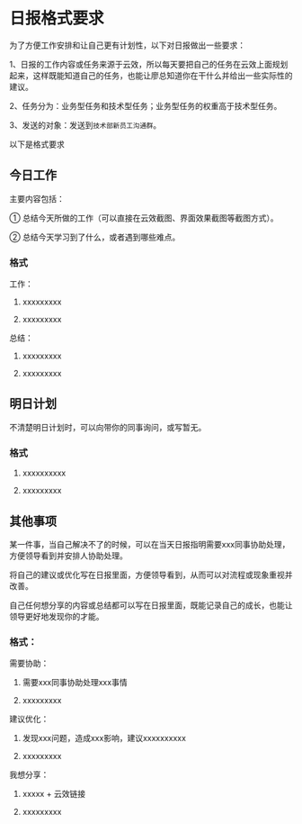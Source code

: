 # 日报格式要求

为了方便工作安排和让自己更有计划性，以下对日报做出一些要求：

1、日报的工作内容或任务来源于云效，所以每天要把自己的任务在云效上面规划起来，这样既能知道自己的任务，也能让廖总知道你在干什么并给出一些实际性的建议。

2、任务分为：业务型任务和技术型任务；业务型任务的权重高于技术型任务。

3、发送的对象：发送到`技术部新员工沟通群`。



以下是格式要求

## 今日工作

主要内容包括：

① 总结今天所做的工作（可以直接在云效截图、界面效果截图等截图方式）。

② 总结今天学习到了什么，或者遇到哪些难点。

### 格式

工作：

1.  xxxxxxxxx

1.  xxxxxxxxx

总结：

1.  xxxxxxxxx

1.  xxxxxxxxx

## 明日计划

不清楚明日计划时，可以向带你的同事询问，或写暂无。

### 格式

1.  xxxxxxxxxx

1.  xxxxxxxxx

## 其他事项

某一件事，当自己解决不了的时候，可以在当天日报指明需要xxx同事协助处理，方便领导看到并安排人协助处理。

将自己的建议或优化写在日报里面，方便领导看到，从而可以对流程或现象重视并改善。

自己任何想分享的内容或总结都可以写在日报里面，既能记录自己的成长，也能让领导更好地发现你的才能。

### 格式：

需要协助：

1.  需要xxx同事协助处理xxx事情

1.  xxxxxxxxx

建议优化：

1.  发现xxx问题，造成xxx影响，建议xxxxxxxxxx

1.  xxxxxxxxx

我想分享：

1. xxxxx + 云效链接

1. xxxxxxxxx



